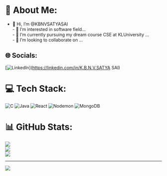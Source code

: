 # 💫 About Me:
- 👋 Hi, I’m @KBNVSATYASAI<br>- 👀 I’m interested in software field...<br>- 🌱 I’m currently  pursuing my dream course CSE at KLUniversity ...<br>- 💞️ I’m looking to collaborate on ...


## 🌐 Socials:
[![LinkedIn](https://img.shields.io/badge/LinkedIn-%230077B5.svg?logo=linkedin&logoColor=white)](https://linkedin.com/in/K.B.N.V.SATYA SAI) 

# 💻 Tech Stack:
![C](https://img.shields.io/badge/c-%2300599C.svg?style=for-the-badge&logo=c&logoColor=white) ![Java](https://img.shields.io/badge/java-%23ED8B00.svg?style=for-the-badge&logo=openjdk&logoColor=white) ![React](https://img.shields.io/badge/react-%2320232a.svg?style=for-the-badge&logo=react&logoColor=%2361DAFB) ![Nodemon](https://img.shields.io/badge/NODEMON-%23323330.svg?style=for-the-badge&logo=nodemon&logoColor=%BBDEAD) ![MongoDB](https://img.shields.io/badge/MongoDB-%234ea94b.svg?style=for-the-badge&logo=mongodb&logoColor=white)
# 📊 GitHub Stats:
![](https://github-readme-stats.vercel.app/api?username=KBNVSATYASAI&theme=dark&hide_border=true&include_all_commits=true&count_private=true)<br/>
![](https://github-readme-streak-stats.herokuapp.com/?user=KBNVSATYASAI&theme=dark&hide_border=true)<br/>
![](https://github-readme-stats.vercel.app/api/top-langs/?username=KBNVSATYASAI&theme=dark&hide_border=true&include_all_commits=true&count_private=true&layout=compact)

---
[![](https://visitcount.itsvg.in/api?id=KBNVSATYASAI&icon=4&color=4)](https://visitcount.itsvg.in)

<!-- Proudly created with GPRM ( https://gprm.itsvg.in ) -->
